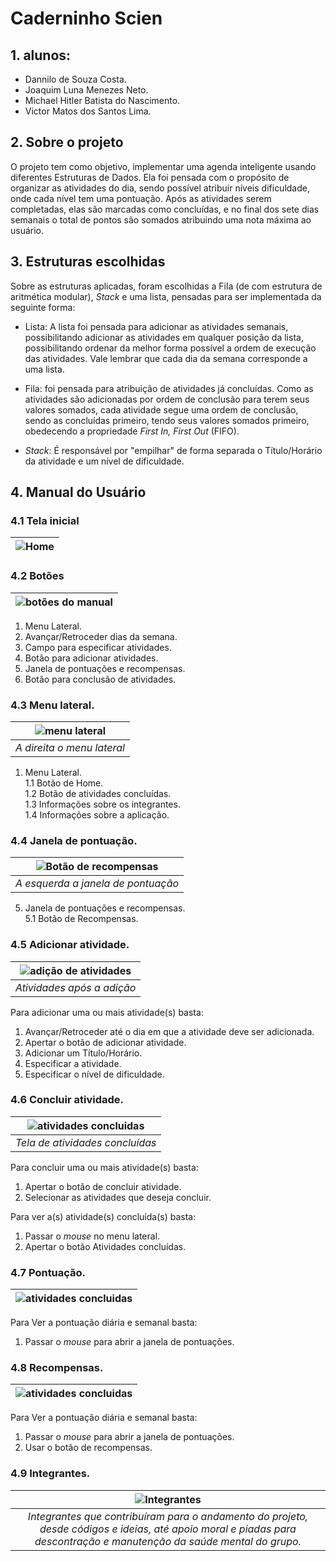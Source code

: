 # Caderninho Scien
## 1. alunos:
- Dannilo de Souza Costa.
- Joaquim Luna Menezes Neto.
- Michael Hitler Batista do Nascimento.
- Victor Matos dos Santos Lima.
## 2. Sobre o projeto
O projeto tem como objetivo, implementar uma agenda inteligente usando diferentes Estruturas de Dados. Ela foi pensada com o propósito de organizar as atividades do dia, sendo possível atribuir níveis dificuldade, onde cada nível tem uma pontuação. Após as atividades serem completadas, elas são marcadas como concluídas, e no final dos sete dias semanais o total de pontos são somados atribuindo uma nota máxima ao usuário.
## 3. Estruturas escolhidas 
Sobre as estruturas aplicadas, foram escolhidas a Fila (de com estrutura de aritmética modular), *Stack* e uma lista, pensadas para ser implementada da seguinte forma:

- Lista:
A lista foi pensada para adicionar as atividades semanais, possibilitando adicionar as atividades em qualquer posição da lista, possibilitando ordenar da melhor forma possível a ordem de execução das atividades. Vale lembrar que cada dia da semana corresponde a uma lista. 

- Fila:
foi pensada para atribuição de atividades já concluídas. Como as atividades são adicionadas por ordem de conclusão para terem seus valores somados, cada atividade segue uma ordem de conclusão, sendo as concluídas primeiro, tendo seus valores somados primeiro, obedecendo a propriedade *First In, First Out* (FIFO). 

- *Stack*: 
É responsável por "empilhar" de forma separada o Título/Horário da atividade e um nível de dificuldade.

## 4. Manual do Usuário
### 4.1 Tela inicial
|![Home](https://github.com/miHITLER/Projeto-Estrutura-de-Dados---Caderninho/blob/main/prints/Tela%20Principal.jpeg?raw=true)|
|:--:| 

### 4.2 Botões
|![botões do manual](https://github.com/miHITLER/Projeto-Estrutura-de-Dados---Caderninho/blob/main/prints/Tela%20Principal%20manual.jpg?raw=true)|
|:--:| 

1. Menu Lateral.
3. Avançar/Retroceder dias da semana.
4. Campo para especificar atividades.
5. Botão para adicionar atividades. 
6. Janela de pontuações e recompensas. 
7. Botão para conclusão de atividades.

### 4.3 Menu lateral.
|![menu lateral](https://github.com/miHITLER/Projeto-Estrutura-de-Dados---Caderninho/blob/main/prints/Atividades%20para%20concluir.jpg?raw=true)|
|:--:| 
| *A direita o menu lateral* |

1. Menu Lateral. <br/>
  1.1 Botão de Home. <br/>
  1.2 Botão de atividades concluídas. <br/>
  1.3 Informações sobre os integrantes. <br/>
  1.4 Informações sobre a aplicação.
  
### 4.4 Janela de pontuação.
|![Botão de recompensas](https://github.com/miHITLER/Projeto-Estrutura-de-Dados---Caderninho/blob/main/prints/Aba%20de%20pontua%C3%A7%C3%B5es.jpg?raw=true)|
|:--:| 
| *A esquerda a janela de pontuação* |

5. Janela de pontuações e recompensas. <br/>
  5.1 Botão de Recompensas.

### 4.5 Adicionar atividade.
|![adição de atividades](https://user-images.githubusercontent.com/85904207/145924716-bac5129d-11e5-468d-b7cb-f453d771aaab.png)|
|:--:| 
| *Atividades após a adição* |

Para adicionar uma ou mais atividade(s) basta:
1. Avançar/Retroceder até o dia em que a atividade deve ser adicionada.
2. Apertar o botão de adicionar atividade.
3. Adicionar um Título/Horário.
4. Especificar a atividade.
5. Especificar o nível de dificuldade. 

### 4.6 Concluir atividade.
|![atividades concluidas](https://github.com/miHITLER/Projeto-Estrutura-de-Dados---Caderninho/blob/main/prints/Atividades%20concluidas.jpeg?raw=true)|
|:--:|
| *Tela de atividades concluídas*|

Para concluir uma ou mais atividade(s) basta:
1. Apertar o botão de concluir atividade.
2. Selecionar as atividades que deseja concluir.

Para ver a(s) atividade(s) concluída(s) basta:
1. Passar o *mouse* no menu lateral.
2. Apertar o botão Atividades concluídas.

### 4.7 Pontuação.
|![atividades concluidas](https://github.com/miHITLER/Projeto-Estrutura-de-Dados---Caderninho/blob/main/prints/pontos.jpeg?raw=true)|
|:--:|

Para Ver a pontuação diária e semanal basta:
1. Passar o *mouse* para abrir a janela de pontuações.

### 4.8 Recompensas.
|![atividades concluidas](https://github.com/miHITLER/Projeto-Estrutura-de-Dados---Caderninho/blob/main/prints/Ar%C3%A9a%20de%20recompensas.jpeg?raw=true)|
|:--:|

Para Ver a pontuação diária e semanal basta:
1. Passar o *mouse* para abrir a janela de pontuações.
2. Usar o botão de recompensas. 

### 4.9 Integrantes.
|![Integrantes](https://user-images.githubusercontent.com/85904207/145935369-d153d3bf-34b4-491b-9c6b-27b139e37942.png)|
|:--:|
| *Integrantes que contribuíram para o andamento do projeto, desde códigos e ideias, até apoio moral e piadas para descontração e manutenção da saúde mental do grupo.* |
